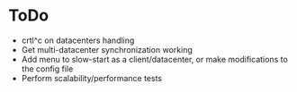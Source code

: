 # ToDo
- crtl^c on datacenters handling
- Get multi-datacenter synchronization working
- Add menu to slow-start as a client/datacenter, or make modifications to the config file
- Perform scalability/performance tests